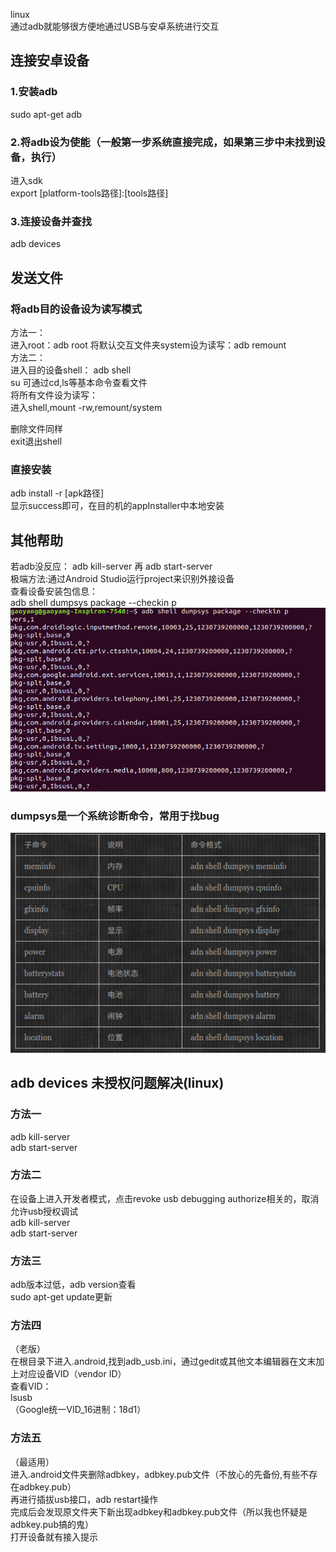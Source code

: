 linux  
通过adb就能够很方便地通过USB与安卓系统进行交互
## 连接安卓设备
### 1.安装adb
sudo apt-get adb
### 2.将adb设为使能（一般第一步系统直接完成，如果第三步中未找到设备，执行）
进入sdk  
export [platform-tools路径]:[tools路径]
### 3.连接设备并查找
adb devices
## 发送文件
### 将adb目的设备设为读写模式
方法一：  
进入root：adb root
将默认交互文件夹system设为读写：adb remount  
方法二：  
进入目的设备shell： 
adb shell  
su
可通过cd,ls等基本命令查看文件  
将所有文件设为读写：  
进入shell,mount -rw,remount/system

删除文件同样  
exit退出shell
### 直接安装
adb install -r [apk路径]  
显示success即可，在目的机的appInstaller中本地安装
## 其他帮助
若adb没反应：
adb kill-server 再 adb start-server  
极端方法:通过Android Studio运行project来识别外接设备  
查看设备安装包信息：  
adb shell dumpsys package --checkin p  
![](https://github.com/gaoynui/Android-learning/blob/master/pics/dumpsys%E5%91%BD%E4%BB%A4%E6%9F%A5%E7%9C%8B%E5%AE%89%E8%A3%85%E5%8C%85.png?raw=true)  
### dumpsys是一个系统诊断命令，常用于找bug 
![](https://github.com/gaoynui/Android-learning/blob/master/pics/adb-shell-pumpsys%E5%B8%B8%E7%94%A8%E5%AD%90%E5%91%BD%E4%BB%A4.png?raw=true)
## adb devices 未授权问题解决(linux)
### 方法一
adb kill-server  
adb start-server
### 方法二
在设备上进入开发者模式，点击revoke usb debugging authorize相关的，取消允许usb授权调试  
adb kill-server  
adb start-server  
### 方法三
adb版本过低，adb version查看  
sudo apt-get update更新
### 方法四
（老版）  
在根目录下进入.android,找到adb_usb.ini，通过gedit或其他文本编辑器在文末加上对应设备VID（vendor ID）  
查看VID：  
lsusb  
（Google统一VID_16进制：18d1）
### 方法五
（最适用）  
进入.android文件夹删除adbkey，adbkey.pub文件（不放心的先备份,有些不存在adbkey.pub）  
再进行插拔usb接口，adb restart操作  
完成后会发现原文件夹下新出现adbkey和adbkey.pub文件（所以我也怀疑是adbkey.pub搞的鬼）  
打开设备就有接入提示
